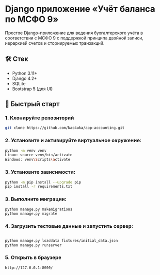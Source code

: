 # Django приложение «Учёт баланса по МСФО 9»

Простое Django-приложение для ведения бухгалтерского учёта в соответствии с МСФО 9 с поддержкой принципа двойной записи, иерархией счетов и сторнируемых транзакций.

## 🛠 Стек

- Python 3.11+
- Django 4.2+
- SQLite
- Bootstrap 5 (для UI)

## 🚀 Быстрый старт

### 1. Клонируйте репозиторий

```bash
git clone https://github.com/kao4uka/app-accounting.git
```
### 2. Установите и активируйте виртуальное окружение:
```bash
python -m venv venv
Linux: source venv/bin/activate 
Windows: venv\Scripts\activate
```
### 3. Установите зависимости:

```bash
python -m pip install --upgrade pip
pip install -r requirements.txt
```

### 3. Выполните миграции:
```bash
python manage.py makemigrations
python manage.py migrate
```
### 4. Загрузить тестовые данные и запустить сервер:
```bash 

python manage.py loaddata fixtures/initial_data.json
python manage.py runserver
```

### 5. Открыть в браузере
```bash
http://127.0.0.1:8000/
